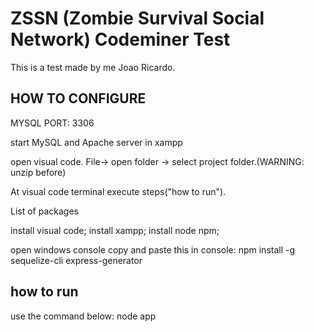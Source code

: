 # ZSSN (Zombie Survival Social Network) Codeminer Test

This is a test made by me Joao Ricardo.

## HOW TO CONFIGURE

MYSQL PORT: 3306

start MySQL and Apache server in xampp

open visual code. File-> open folder -> select project folder.(WARNING: unzip before)  

At visual code terminal execute steps("how to run").

List of packages

install visual code;
install xampp;
install node npm;

open windows console copy and paste this in console:
npm install -g sequelize-cli express-generator



## how to run
use the command below:
node app